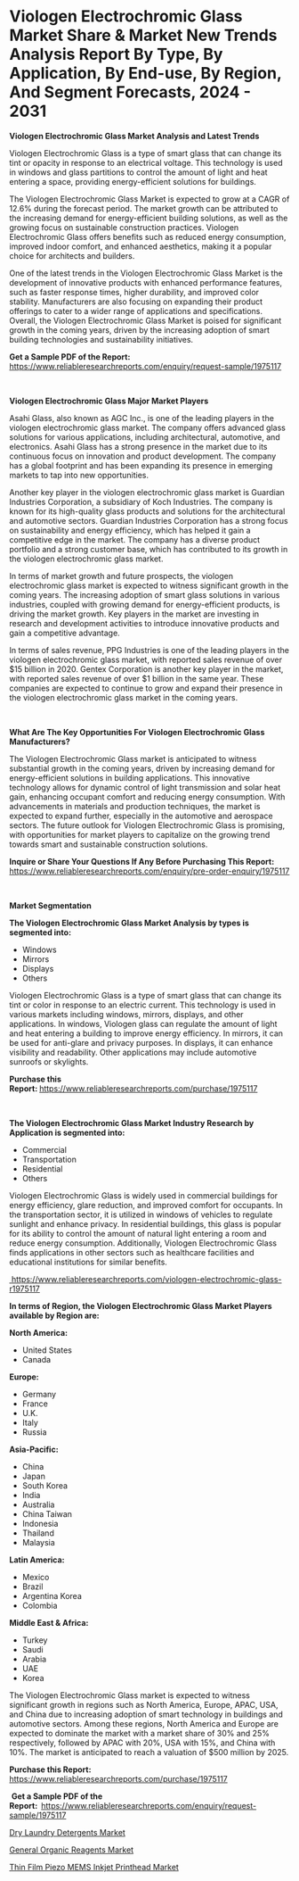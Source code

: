 <p><h1>Viologen Electrochromic Glass Market Share & Market New Trends Analysis Report By Type, By Application, By End-use, By Region, And Segment Forecasts, 2024 - 2031</h1></p><p><strong>Viologen Electrochromic Glass Market Analysis and Latest Trends</strong></p>
<p><p>Viologen Electrochromic Glass is a type of smart glass that can change its tint or opacity in response to an electrical voltage. This technology is used in windows and glass partitions to control the amount of light and heat entering a space, providing energy-efficient solutions for buildings.</p><p>The Viologen Electrochromic Glass Market is expected to grow at a CAGR of 12.6% during the forecast period. The market growth can be attributed to the increasing demand for energy-efficient building solutions, as well as the growing focus on sustainable construction practices. Viologen Electrochromic Glass offers benefits such as reduced energy consumption, improved indoor comfort, and enhanced aesthetics, making it a popular choice for architects and builders.</p><p>One of the latest trends in the Viologen Electrochromic Glass Market is the development of innovative products with enhanced performance features, such as faster response times, higher durability, and improved color stability. Manufacturers are also focusing on expanding their product offerings to cater to a wider range of applications and specifications. Overall, the Viologen Electrochromic Glass Market is poised for significant growth in the coming years, driven by the increasing adoption of smart building technologies and sustainability initiatives.</p></p>
<p><strong>Get a Sample PDF of the Report:&nbsp;</strong> <a href="https://www.reliableresearchreports.com/enquiry/request-sample/1975117">https://www.reliableresearchreports.com/enquiry/request-sample/1975117</a></p>
<p>&nbsp;</p>
<p><strong>Viologen Electrochromic Glass Major Market Players</strong></p>
<p><p>Asahi Glass, also known as AGC Inc., is one of the leading players in the viologen electrochromic glass market. The company offers advanced glass solutions for various applications, including architectural, automotive, and electronics. Asahi Glass has a strong presence in the market due to its continuous focus on innovation and product development. The company has a global footprint and has been expanding its presence in emerging markets to tap into new opportunities.</p><p>Another key player in the viologen electrochromic glass market is Guardian Industries Corporation, a subsidiary of Koch Industries. The company is known for its high-quality glass products and solutions for the architectural and automotive sectors. Guardian Industries Corporation has a strong focus on sustainability and energy efficiency, which has helped it gain a competitive edge in the market. The company has a diverse product portfolio and a strong customer base, which has contributed to its growth in the viologen electrochromic glass market.</p><p>In terms of market growth and future prospects, the viologen electrochromic glass market is expected to witness significant growth in the coming years. The increasing adoption of smart glass solutions in various industries, coupled with growing demand for energy-efficient products, is driving the market growth. Key players in the market are investing in research and development activities to introduce innovative products and gain a competitive advantage.</p><p>In terms of sales revenue, PPG Industries is one of the leading players in the viologen electrochromic glass market, with reported sales revenue of over $15 billion in 2020. Gentex Corporation is another key player in the market, with reported sales revenue of over $1 billion in the same year. These companies are expected to continue to grow and expand their presence in the viologen electrochromic glass market in the coming years.</p></p>
<p>&nbsp;</p>
<p><strong>What Are The Key Opportunities For Viologen Electrochromic Glass Manufacturers?</strong></p>
<p><p>The Viologen Electrochromic Glass market is anticipated to witness substantial growth in the coming years, driven by increasing demand for energy-efficient solutions in building applications. This innovative technology allows for dynamic control of light transmission and solar heat gain, enhancing occupant comfort and reducing energy consumption. With advancements in materials and production techniques, the market is expected to expand further, especially in the automotive and aerospace sectors. The future outlook for Viologen Electrochromic Glass is promising, with opportunities for market players to capitalize on the growing trend towards smart and sustainable construction solutions.</p></p>
<p><strong>Inquire or Share Your Questions If Any Before Purchasing This Report:</strong> <a href="https://www.reliableresearchreports.com/enquiry/pre-order-enquiry/1975117">https://www.reliableresearchreports.com/enquiry/pre-order-enquiry/1975117</a></p>
<p>&nbsp;</p>
<p><strong>Market Segmentation</strong></p>
<p><strong>The Viologen Electrochromic Glass Market Analysis by types is segmented into:</strong></p>
<p><ul><li>Windows</li><li>Mirrors</li><li>Displays</li><li>Others</li></ul></p>
<p><p>Viologen Electrochromic Glass is a type of smart glass that can change its tint or color in response to an electric current. This technology is used in various markets including windows, mirrors, displays, and other applications. In windows, Viologen glass can regulate the amount of light and heat entering a building to improve energy efficiency. In mirrors, it can be used for anti-glare and privacy purposes. In displays, it can enhance visibility and readability. Other applications may include automotive sunroofs or skylights.</p></p>
<p><strong>Purchase this Report:&nbsp;</strong><a href="https://www.reliableresearchreports.com/purchase/1975117">https://www.reliableresearchreports.com/purchase/1975117</a></p>
<p>&nbsp;</p>
<p><strong>The Viologen Electrochromic Glass Market Industry Research by Application is segmented into:</strong></p>
<p><ul><li>Commercial</li><li>Transportation</li><li>Residential</li><li>Others</li></ul></p>
<p><p>Viologen Electrochromic Glass is widely used in commercial buildings for energy efficiency, glare reduction, and improved comfort for occupants. In the transportation sector, it is utilized in windows of vehicles to regulate sunlight and enhance privacy. In residential buildings, this glass is popular for its ability to control the amount of natural light entering a room and reduce energy consumption. Additionally, Viologen Electrochromic Glass finds applications in other sectors such as healthcare facilities and educational institutions for similar benefits.</p></p>
<p><a href="https://www.reliableresearchreports.com/viologen-electrochromic-glass-r1975117">&nbsp;https://www.reliableresearchreports.com/viologen-electrochromic-glass-r1975117</a></p>
<p><strong>In terms of Region, the Viologen Electrochromic Glass Market Players available by Region are:</strong></p>
<p>
    <p> <strong> North America: </strong>
        <ul>
            <li>United States</li>
            <li>Canada</li>
        </ul>
        </p> 
    <p> <strong> Europe: </strong>
        <ul>
            <li>Germany</li>
            <li>France</li>
            <li>U.K.</li>
            <li>Italy</li>
            <li>Russia</li>
        </ul>
        </p> 
    <p> <strong> Asia-Pacific: </strong>
        <ul>
            <li>China</li>
            <li>Japan</li>
            <li>South Korea</li>
            <li>India</li>
            <li>Australia</li>
            <li>China Taiwan</li>
            <li>Indonesia</li>
            <li>Thailand</li>
            <li>Malaysia</li>
        </ul>
        </p> 
    <p> <strong> Latin America: </strong>
        <ul>
            <li>Mexico</li>
            <li>Brazil</li>
            <li>Argentina Korea</li>
            <li>Colombia</li>
        </ul>
        </p> 
    <p> <strong> Middle East & Africa: </strong>
        <ul>
            <li>Turkey</li>
            <li>Saudi</li>
            <li>Arabia</li>
            <li>UAE</li>
            <li>Korea</li>
        </ul>
    </p>
    </p>
<p><p>The Viologen Electrochromic Glass market is expected to witness significant growth in regions such as North America, Europe, APAC, USA, and China due to increasing adoption of smart technology in buildings and automotive sectors. Among these regions, North America and Europe are expected to dominate the market with a market share of 30% and 25% respectively, followed by APAC with 20%, USA with 15%, and China with 10%. The market is anticipated to reach a valuation of $500 million by 2025.</p></p>
<p><strong>Purchase this Report: </strong><a href="https://www.reliableresearchreports.com/purchase/1975117">https://www.reliableresearchreports.com/purchase/1975117</a></p>
<p>&nbsp;<strong>Get a Sample PDF of the Report:&nbsp;&nbsp;</strong><a href="https://www.reliableresearchreports.com/enquiry/request-sample/1975117">https://www.reliableresearchreports.com/enquiry/request-sample/1975117</a></p>
<p><strong></strong></p>
<p><p><a href="https://github.com/arionmp/Market-Research-Report-List-3/blob/main/dry-laundry-detergents-market.md">Dry Laundry Detergents Market</a></p><p><a href="https://github.com/SheilaBruen2023/Market-Research-Report-List-1/blob/main/general-organic-reagents-market.md">General Organic Reagents Market</a></p><p><a href="https://view.publitas.com/reportprime-1/thin-film-piezo-mems-inkjet-printhead-market-research-report-includes-analysis-on-market-size-share-and-growth-rate-at-11-6-cagr-forecasted-from-2024-to-2031/">Thin Film Piezo MEMS Inkjet Printhead Market</a></p></p>